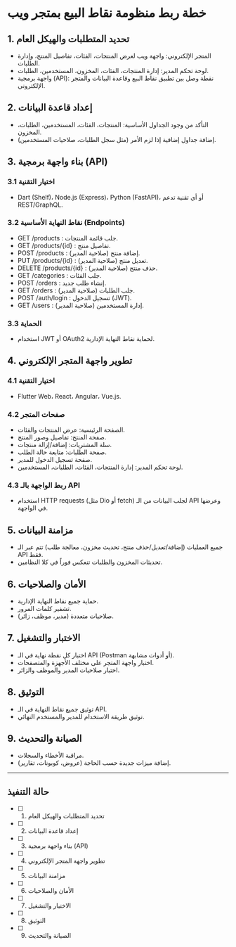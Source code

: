 # خطة ربط منظومة نقاط البيع بمتجر ويب

## 1. تحديد المتطلبات والهيكل العام

- المتجر الإلكتروني: واجهة ويب لعرض المنتجات، الفئات، تفاصيل المنتج، وإدارة الطلبات.
- لوحة تحكم المدير: إدارة المنتجات، الفئات، المخزون، المستخدمين، الطلبات.
- واجهة برمجية (API): نقطة وصل بين تطبيق نقاط البيع وقاعدة البيانات والمتجر الإلكتروني.

## 2. إعداد قاعدة البيانات

- التأكد من وجود الجداول الأساسية: المنتجات، الفئات، المستخدمين، الطلبات، المخزون.
- إضافة جداول إضافية إذا لزم الأمر (مثل سجل الطلبات، صلاحيات المستخدمين).

## 3. بناء واجهة برمجية (API)

### 3.1 اختيار التقنية

- Dart (Shelf)، Node.js (Express)، Python (FastAPI)، أو أي تقنية تدعم REST/GraphQL.

### 3.2 نقاط النهاية الأساسية (Endpoints)

- GET /products : جلب قائمة المنتجات.
- GET /products/{id} : تفاصيل منتج.
- POST /products : إضافة منتج (صلاحية المدير).
- PUT /products/{id} : تعديل منتج (صلاحية المدير).
- DELETE /products/{id} : حذف منتج (صلاحية المدير).
- GET /categories : جلب الفئات.
- POST /orders : إنشاء طلب جديد.
- GET /orders : جلب الطلبات (صلاحية المدير).
- POST /auth/login : تسجيل الدخول (JWT).
- GET /users : إدارة المستخدمين (صلاحية المدير).

### 3.3 الحماية

- استخدام JWT أو OAuth2 لحماية نقاط النهاية الإدارية.

## 4. تطوير واجهة المتجر الإلكتروني

### 4.1 اختيار التقنية

- Flutter Web، React، Angular، Vue.js.

### 4.2 صفحات المتجر

- الصفحة الرئيسية: عرض المنتجات والفئات.
- صفحة المنتج: تفاصيل وصور المنتج.
- سلة المشتريات: إضافة/إزالة منتجات.
- صفحة الطلبات: متابعة حالة الطلب.
- صفحة تسجيل الدخول للمدير.
- لوحة تحكم المدير: إدارة المنتجات، الفئات، الطلبات، المستخدمين.

### 4.3 ربط الواجهة بالـ API

- استخدام HTTP requests (مثل Dio أو fetch) لجلب البيانات من الـ API وعرضها في الواجهة.

## 5. مزامنة البيانات

- جميع العمليات (إضافة/تعديل/حذف منتج، تحديث مخزون، معالجة طلب) تتم عبر الـ API فقط.
- تحديثات المخزون والطلبات تنعكس فوراً في كلا النظامين.

## 6. الأمان والصلاحيات

- حماية جميع نقاط النهاية الإدارية.
- تشفير كلمات المرور.
- صلاحيات متعددة (مدير، موظف، زائر).

## 7. الاختبار والتشغيل

- اختبار كل نقطة نهاية في الـ API (Postman أو أدوات مشابهة).
- اختبار واجهة المتجر على مختلف الأجهزة والمتصفحات.
- اختبار صلاحيات المدير والموظف والزائر.

## 8. التوثيق

- توثيق جميع نقاط النهاية في الـ API.
- توثيق طريقة الاستخدام للمدير والمستخدم النهائي.

## 9. الصيانة والتحديث

- مراقبة الأخطاء والسجلات.
- إضافة ميزات جديدة حسب الحاجة (عروض، كوبونات، تقارير).

---

## حالة التنفيذ

- [ ] 1. تحديد المتطلبات والهيكل العام
- [ ] 2. إعداد قاعدة البيانات
- [ ] 3. بناء واجهة برمجية (API)
- [ ] 4. تطوير واجهة المتجر الإلكتروني
- [ ] 5. مزامنة البيانات
- [ ] 6. الأمان والصلاحيات
- [ ] 7. الاختبار والتشغيل
- [ ] 8. التوثيق
- [ ] 9. الصيانة والتحديث
